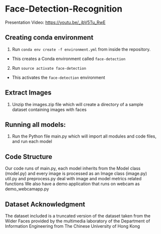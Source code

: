 # Face-Detection-Recognition
Presentation Video: https://youtu.be/_jbV5Tu_RwE


## Creating conda environment
1. Run `conda env create -f environment.yml` from inside the repository.
  - This creates a Conda environment called `face-detection`
2. Run `source activate face-detection`
  - This activates the `face-detection` environment

## Extract Images
1. Unzip the images.zip file which will create a directory of a sample dataset containing images with faces

## Running all models:
1. Run the Python file main.py which will import all modules and code files, and run each model

## Code Structure
Our code runs of main.py, each model inherits from the Model class (model.py) and every image is processed as an Image class (image.py)
util.py and preprocess.py deal with image and model metrics related functions
We also have a demo application that runs on webcam as demo_webcamapp.py

## Dataset Acknowledgment
The dataset included is a truncated version of the dataset taken from the Wider Faces provided by the multimedia laboratory of the Department of Information Engineering from The Chinese University of Hong Kong
